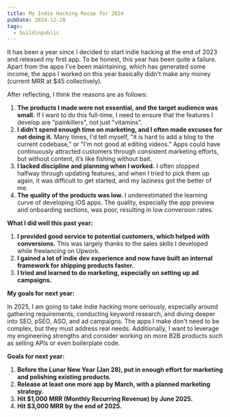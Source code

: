 ```yaml
---
title: My Indie Hacking Recap for 2024
pubDate: 2024-12-28
tags:
  - buildinpublic
---
```


It has been a year since I decided to start indie hacking at the end of 2023 and released my first app. To be honest, this year has been quite a failure. Apart from the apps I've been maintaining, which has generated some income, the apps I worked on this year basically didn't make any money (current MRR at $45 collectively).

After reflecting, I think the reasons are as follows:

1. **The products I made were not essential, and the target audience was small.** If I want to do this full-time, I need to ensure that the features I develop are "painkillers", not just "vitamins".
2. **I didn’t spend enough time on marketing, and I often made excuses for not doing it.** Many times, I'd tell myself, "it is hard to add a blog to the current codebase," or "I'm not good at editing videos." Apps could have continuously attracted customers through consistent marketing efforts, but without content, it’s like fishing without bait.
3. **I lacked discipline and planning when I worked.** I often stopped halfway through updating features, and when I tried to pick them up again, it was difficult to get started, and my laziness got the better of me.
4. **The quality of the products was low.** I underestimated the learning curve of developing iOS apps. The quality, especially the app preview and onboarding sections, was poor, resulting in low conversion rates.

**What I did well this past year:**

1. **I provided good service to potential customers, which helped with conversions.** This was largely thanks to the sales skills I developed while freelancing on Upwork.
2. **I gained a lot of indie dev experience and now have built an internal framework for shipping products faster.**
3. **I tried and learned to do marketing, especially on setting up ad campaigns.**

**My goals for next year:**

In 2025, I am going to take indie hacking more seriously, especially around gathering requirements, conducting keyword research, and diving deeper into SEO, pSEO, ASO, and ad campaigns. The apps I make don't need to be complex, but they must address real needs. Additionally, I want to leverage my engineering strengths and consider working on more B2B products such as selling APIs or even boilerplate code.

**Goals for next year:**

1. **Before the Lunar New Year (Jan 28), put in enough effort for marketing and polishing existing products.**
2. **Release at least one more app by March, with a planned marketing strategy.**
3. **Hit $1,000 MRR (Monthly Recurring Revenue) by June 2025.**
4. **Hit $3,000 MRR by the end of 2025.**
